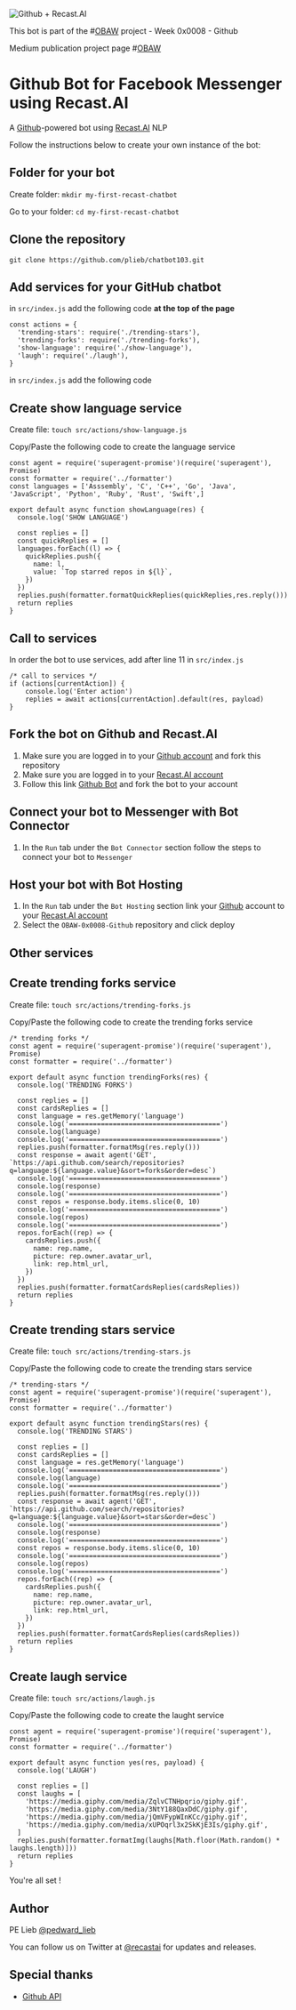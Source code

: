 [logo]: https://github.com/plieb/OBAW-0x0008-Github/blob/master/assets/OBAW%20-%20Week%200x0008.png "Github + Recast.AI"
![Github + Recast.AI][logo]

This bot is part of the #[OBAW](https://github.com/plieb/OBAW) project - Week 0x0008 - Github

Medium publication project page #[OBAW](https://medium.com/the-obaw-project)

# Github Bot for Facebook Messenger using Recast.AI

A [Github](https://github.com/)-powered bot using [Recast.AI](https://recast.ai) NLP

Follow the instructions below to create your own instance of the bot:

Folder for your bot
--------------------

Create folder: `mkdir my-first-recast-chatbot`

Go to your folder: `cd my-first-recast-chatbot`

Clone the repository
--------------------

`git clone https://github.com/plieb/chatbot103.git`

Add services for your GitHub chatbot
--------------------

in `src/index.js` add the following code **at the top of the page**

```
const actions = {
  'trending-stars': require('./trending-stars'),
  'trending-forks': require('./trending-forks'),
  'show-language': require('./show-language'),
  'laugh': require('./laugh'),
}
```
in `src/index.js` add the following code

Create show language service
--------------------

Create file: `touch src/actions/show-language.js`

Copy/Paste the following code to create the language service

```
const agent = require('superagent-promise')(require('superagent'), Promise)
const formatter = require('../formatter')
const languages = ['Asssembly', 'C', 'C++', 'Go', 'Java', 'JavaScript', 'Python', 'Ruby', 'Rust', 'Swift',]

export default async function showLanguage(res) {
  console.log('SHOW LANGUAGE')

  const replies = []
  const quickReplies = []
  languages.forEach((l) => {
    quickReplies.push({
      name: l,
      value: `Top starred repos in ${l}`,
    })
  })
  replies.push(formatter.formatQuickReplies(quickReplies,res.reply()))
  return replies
}
```


Call to services
--------------------

In order the bot to use services, add after line 11 in `src/index.js`

```
/* call to services */
if (actions[currentAction]) {
    console.log('Enter action')
    replies = await actions[currentAction].default(res, payload)
}    
```

## Fork the bot on Github and Recast.AI

1. Make sure you are logged in to your [Github account](https://github.com/) and fork this repository
1. Make sure you are logged in to your [Recast.AI account](https://recast.ai/)
1. Follow this link [Github Bot](https://recast.ai/pe/obaw-0x0008-github/train) and fork the bot to your account

## Connect your bot to Messenger with Bot Connector

1. In the `Run` tab under the `Bot Connector` section follow the steps to connect your bot to `Messenger`

## Host your bot with Bot Hosting

1. In the `Run` tab under the `Bot Hosting` section link your [Github](https://github.com/) account to your [Recast.AI account](https://recast.ai/)
1. Select the `OBAW-0x0008-Github` repository and click deploy


## Other services
Create trending forks service
--------------------

Create file: `touch src/actions/trending-forks.js`

Copy/Paste the following code to create the trending forks service

```
/* trending forks */
const agent = require('superagent-promise')(require('superagent'), Promise)
const formatter = require('../formatter')

export default async function trendingForks(res) {
  console.log('TRENDING FORKS')

  const replies = []
  const cardsReplies = []
  const language = res.getMemory('language')
  console.log('======================================')
  console.log(language)
  console.log('======================================')
  replies.push(formatter.formatMsg(res.reply()))
  const response = await agent('GET', `https://api.github.com/search/repositories?q=language:${language.value}&sort=forks&order=desc`)
  console.log('======================================')
  console.log(response)
  console.log('======================================')
  const repos = response.body.items.slice(0, 10)
  console.log('======================================')
  console.log(repos)
  console.log('======================================')
  repos.forEach((rep) => {
    cardsReplies.push({
      name: rep.name,
      picture: rep.owner.avatar_url,
      link: rep.html_url,
    })
  })
  replies.push(formatter.formatCardsReplies(cardsReplies))
  return replies
}
```

Create trending stars service
--------------------

Create file: `touch src/actions/trending-stars.js`

Copy/Paste the following code to create the trending stars service

```
/* trending-stars */
const agent = require('superagent-promise')(require('superagent'), Promise)
const formatter = require('../formatter')

export default async function trendingStars(res) {
  console.log('TRENDING STARS')

  const replies = []
  const cardsReplies = []
  const language = res.getMemory('language')
  console.log('======================================')
  console.log(language)
  console.log('======================================')
  replies.push(formatter.formatMsg(res.reply()))
  const response = await agent('GET', `https://api.github.com/search/repositories?q=language:${language.value}&sort=stars&order=desc`)
  console.log('======================================')
  console.log(response)
  console.log('======================================')
  const repos = response.body.items.slice(0, 10)
  console.log('======================================')
  console.log(repos)
  console.log('======================================')
  repos.forEach((rep) => {
    cardsReplies.push({
      name: rep.name,
      picture: rep.owner.avatar_url,
      link: rep.html_url,
    })
  })
  replies.push(formatter.formatCardsReplies(cardsReplies))
  return replies
}
```

Create laugh service
--------------------

Create file: `touch src/actions/laugh.js`

Copy/Paste the following code to create the laught service

```
const agent = require('superagent-promise')(require('superagent'), Promise)
const formatter = require('../formatter')

export default async function yes(res, payload) {
  console.log('LAUGH')

  const replies = []
  const laughs = [
    'https://media.giphy.com/media/ZqlvCTNHpqrio/giphy.gif',
    'https://media.giphy.com/media/3NtY188QaxDdC/giphy.gif',
    'https://media.giphy.com/media/jQmVFypWInKCc/giphy.gif',
    'https://media.giphy.com/media/xUPOqrl3x2SkKjE3Is/giphy.gif',
  ]
  replies.push(formatter.formatImg(laughs[Math.floor(Math.random() * laughs.length)]))
  return replies
}
```


You're all set !

## Author

PE Lieb [@pedward_lieb](https://twitter.com/pedward_lieb)

You can follow us on Twitter at [@recastai](https://twitter.com/recastai) for updates and releases.

## Special thanks

- [Github API](https://developer.github.com/v3/)
